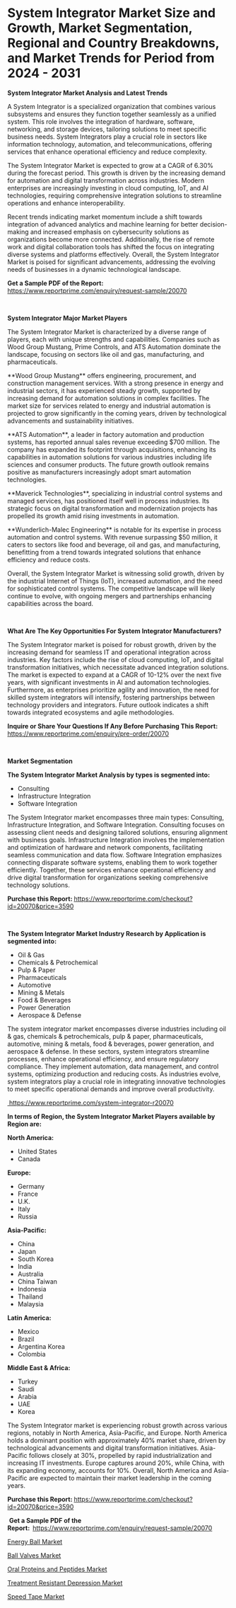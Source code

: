 <p><h1>System Integrator Market Size and Growth, Market Segmentation, Regional and Country Breakdowns, and Market Trends for Period from 2024 -  2031</h1></p><p><strong>System Integrator Market Analysis and Latest Trends</strong></p>
<p><p>A System Integrator is a specialized organization that combines various subsystems and ensures they function together seamlessly as a unified system. This role involves the integration of hardware, software, networking, and storage devices, tailoring solutions to meet specific business needs. System Integrators play a crucial role in sectors like information technology, automation, and telecommunications, offering services that enhance operational efficiency and reduce complexity.</p><p>The System Integrator Market is expected to grow at a CAGR of 6.30% during the forecast period. This growth is driven by the increasing demand for automation and digital transformation across industries. Modern enterprises are increasingly investing in cloud computing, IoT, and AI technologies, requiring comprehensive integration solutions to streamline operations and enhance interoperability.</p><p>Recent trends indicating market momentum include a shift towards integration of advanced analytics and machine learning for better decision-making and increased emphasis on cybersecurity solutions as organizations become more connected. Additionally, the rise of remote work and digital collaboration tools has shifted the focus on integrating diverse systems and platforms effectively. Overall, the System Integrator Market is poised for significant advancements, addressing the evolving needs of businesses in a dynamic technological landscape.</p></p>
<p><strong>Get a Sample PDF of the Report:&nbsp;</strong> <a href="https://www.reportprime.com/enquiry/request-sample/20070?utm_campaign=24&utm_medium=2&utm_source=Github&utm_content=ia&utm_term=02122024&utm_id=system-integrator">https://www.reportprime.com/enquiry/request-sample/20070</a></p>
<p>&nbsp;</p>
<p><strong>System Integrator Major Market Players</strong></p>
<p><p>The System Integrator Market is characterized by a diverse range of players, each with unique strengths and capabilities. Companies such as Wood Group Mustang, Prime Controls, and ATS Automation dominate the landscape, focusing on sectors like oil and gas, manufacturing, and pharmaceuticals.</p><p>**Wood Group Mustang** offers engineering, procurement, and construction management services. With a strong presence in energy and industrial sectors, it has experienced steady growth, supported by increasing demand for automation solutions in complex facilities. The market size for services related to energy and industrial automation is projected to grow significantly in the coming years, driven by technological advancements and sustainability initiatives.</p><p>**ATS Automation**, a leader in factory automation and production systems, has reported annual sales revenue exceeding $700 million. The company has expanded its footprint through acquisitions, enhancing its capabilities in automation solutions for various industries including life sciences and consumer products. The future growth outlook remains positive as manufacturers increasingly adopt smart automation technologies.</p><p>**Maverick Technologies**, specializing in industrial control systems and managed services, has positioned itself well in process industries. Its strategic focus on digital transformation and modernization projects has propelled its growth amid rising investments in automation. </p><p>**Wunderlich-Malec Engineering** is notable for its expertise in process automation and control systems. With revenue surpassing $50 million, it caters to sectors like food and beverage, oil and gas, and manufacturing, benefitting from a trend towards integrated solutions that enhance efficiency and reduce costs.</p><p>Overall, the System Integrator Market is witnessing solid growth, driven by the industrial Internet of Things (IoT), increased automation, and the need for sophisticated control systems. The competitive landscape will likely continue to evolve, with ongoing mergers and partnerships enhancing capabilities across the board.</p></p>
<p>&nbsp;</p>
<p><strong>What Are The Key Opportunities For System Integrator Manufacturers?</strong></p>
<p><p>The System Integrator market is poised for robust growth, driven by the increasing demand for seamless IT and operational integration across industries. Key factors include the rise of cloud computing, IoT, and digital transformation initiatives, which necessitate advanced integration solutions. The market is expected to expand at a CAGR of 10-12% over the next five years, with significant investments in AI and automation technologies. Furthermore, as enterprises prioritize agility and innovation, the need for skilled system integrators will intensify, fostering partnerships between technology providers and integrators. Future outlook indicates a shift towards integrated ecosystems and agile methodologies.</p></p>
<p><strong>Inquire or Share Your Questions If Any Before Purchasing This Report:</strong> <a href="https://www.reportprime.com/enquiry/pre-order/20070?utm_campaign=24&utm_medium=2&utm_source=Github&utm_content=ia&utm_term=02122024&utm_id=system-integrator">https://www.reportprime.com/enquiry/pre-order/20070</a></p>
<p>&nbsp;</p>
<p><strong>Market Segmentation</strong></p>
<p><strong>The System Integrator Market Analysis by types is segmented into:</strong></p>
<p><ul><li>Consulting</li><li>Infrastructure Integration</li><li>Software Integration</li></ul></p>
<p><p>The System Integrator market encompasses three main types: Consulting, Infrastructure Integration, and Software Integration. Consulting focuses on assessing client needs and designing tailored solutions, ensuring alignment with business goals. Infrastructure Integration involves the implementation and optimization of hardware and network components, facilitating seamless communication and data flow. Software Integration emphasizes connecting disparate software systems, enabling them to work together efficiently. Together, these services enhance operational efficiency and drive digital transformation for organizations seeking comprehensive technology solutions.</p></p>
<p><strong>Purchase this Report:&nbsp;</strong><a href="https://www.reportprime.com/checkout?id=20070&price=3590&utm_campaign=24&utm_medium=2&utm_source=Github&utm_content=ia&utm_term=02122024&utm_id=system-integrator">https://www.reportprime.com/checkout?id=20070&price=3590</a></p>
<p>&nbsp;</p>
<p><strong>The System Integrator Market Industry Research by Application is segmented into:</strong></p>
<p><ul><li>Oil & Gas</li><li>Chemicals & Petrochemical</li><li>Pulp & Paper</li><li>Pharmaceuticals</li><li>Automotive</li><li>Mining & Metals</li><li>Food & Beverages</li><li>Power Generation</li><li>Aerospace & Defense</li></ul></p>
<p><p>The system integrator market encompasses diverse industries including oil & gas, chemicals & petrochemicals, pulp & paper, pharmaceuticals, automotive, mining & metals, food & beverages, power generation, and aerospace & defense. In these sectors, system integrators streamline processes, enhance operational efficiency, and ensure regulatory compliance. They implement automation, data management, and control systems, optimizing production and reducing costs. As industries evolve, system integrators play a crucial role in integrating innovative technologies to meet specific operational demands and improve overall productivity.</p></p>
<p><a href="https://www.reportprime.com/system-integrator-r20070?utm_campaign=24&utm_medium=2&utm_source=Github&utm_content=ia&utm_term=02122024&utm_id=system-integrator">&nbsp;https://www.reportprime.com/system-integrator-r20070</a></p>
<p><strong>In terms of Region, the System Integrator Market Players available by Region are:</strong></p>
<p>
    <p> <strong> North America: </strong>
        <ul>
            <li>United States</li>
            <li>Canada</li>
        </ul>
        </p> 
    <p> <strong> Europe: </strong>
        <ul>
            <li>Germany</li>
            <li>France</li>
            <li>U.K.</li>
            <li>Italy</li>
            <li>Russia</li>
        </ul>
        </p> 
    <p> <strong> Asia-Pacific: </strong>
        <ul>
            <li>China</li>
            <li>Japan</li>
            <li>South Korea</li>
            <li>India</li>
            <li>Australia</li>
            <li>China Taiwan</li>
            <li>Indonesia</li>
            <li>Thailand</li>
            <li>Malaysia</li>
        </ul>
        </p> 
    <p> <strong> Latin America: </strong>
        <ul>
            <li>Mexico</li>
            <li>Brazil</li>
            <li>Argentina Korea</li>
            <li>Colombia</li>
        </ul>
        </p> 
    <p> <strong> Middle East & Africa: </strong>
        <ul>
            <li>Turkey</li>
            <li>Saudi</li>
            <li>Arabia</li>
            <li>UAE</li>
            <li>Korea</li>
        </ul>
    </p>
    </p>
<p><p>The System Integrator market is experiencing robust growth across various regions, notably in North America, Asia-Pacific, and Europe. North America holds a dominant position with approximately 40% market share, driven by technological advancements and digital transformation initiatives. Asia-Pacific follows closely at 30%, propelled by rapid industrialization and increasing IT investments. Europe captures around 20%, while China, with its expanding economy, accounts for 10%. Overall, North America and Asia-Pacific are expected to maintain their market leadership in the coming years.</p></p>
<p><strong>Purchase this Report: </strong><a href="https://www.reportprime.com/checkout?id=20070&price=3590&utm_campaign=24&utm_medium=2&utm_source=Github&utm_content=ia&utm_term=02122024&utm_id=system-integrator">https://www.reportprime.com/checkout?id=20070&price=3590</a></p>
<p>&nbsp;<strong>Get a Sample PDF of the Report:&nbsp;&nbsp;</strong><a href="https://www.reportprime.com/enquiry/request-sample/20070?utm_campaign=24&utm_medium=2&utm_source=Github&utm_content=ia&utm_term=02122024&utm_id=system-integrator">https://www.reportprime.com/enquiry/request-sample/20070</a></p>
<p><strong></strong></p>
<p><p><a href="https://www.linkedin.com/pulse/growth-journey-energy-ball-market-uncovering-62-cagr-through-eqesf?utm_campaign=24&utm_medium=2&utm_source=Github&utm_content=ia&utm_term=02122024&utm_id=system-integrator">Energy Ball Market</a></p><p><a href="https://issuu.com/reportprime-2/docs/ball-valves-market-size-2030.pptx?utm_campaign=24&utm_medium=2&utm_source=Github&utm_content=ia&utm_term=02122024&utm_id=system-integrator">Ball Valves Market</a></p><p><a href="https://www.linkedin.com/pulse/global-oral-proteins-peptides-market-sector2024-2031-metrics-vwjuc?utm_campaign=24&utm_medium=2&utm_source=Github&utm_content=ia&utm_term=02122024&utm_id=system-integrator">Oral Proteins and Peptides Market</a></p><p><a href="https://github.com/santosh758595/Market-Research-Report-List-6/blob/main/treatment-resistant-depression-market.md?utm_campaign=24&utm_medium=2&utm_source=Github&utm_content=ia&utm_term=02122024&utm_id=system-integrator">Treatment Resistant Depression Market</a></p><p><a href="https://issuu.com/reportprime-2/docs/speed-tape-market-size-2030.pptx?utm_campaign=24&utm_medium=2&utm_source=Github&utm_content=ia&utm_term=02122024&utm_id=system-integrator">Speed Tape Market</a></p></p>